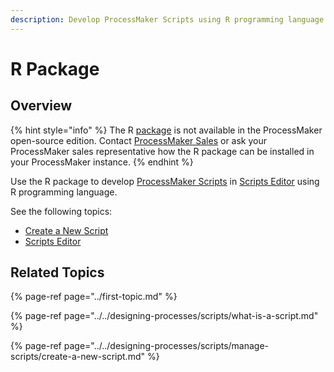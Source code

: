 ```yaml
---
description: Develop ProcessMaker Scripts using R programming language.
---
```


# R Package

## Overview

{% hint style="info" %}
The R [package](../first-topic.md) is not available in the ProcessMaker open-source edition. Contact [ProcessMaker Sales](https://www.processmaker.com/contact/) or ask your ProcessMaker sales representative how the R package can be installed in your ProcessMaker instance.
{% endhint %}

Use the R package to develop [ProcessMaker Scripts](../../designing-processes/scripts/what-is-a-script.md) in [Scripts Editor]() using R programming language.

See the following topics:

* [Create a New Script](../../designing-processes/scripts/manage-scripts/create-a-new-script.md#create-a-new-processmaker-script)
* [Scripts Editor]()

## Related Topics

{% page-ref page="../first-topic.md" %}

{% page-ref page="../../designing-processes/scripts/what-is-a-script.md" %}

{% page-ref page="../../designing-processes/scripts/manage-scripts/create-a-new-script.md" %}

